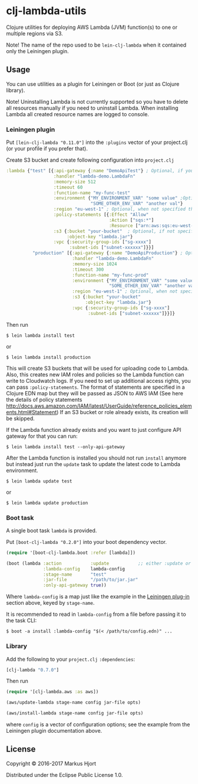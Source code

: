 # clj-lambda-utils

Clojure utilities for deploying AWS Lambda (JVM) function(s) to one or multiple regions via S3.

Note! The name of the repo used to be ```lein-clj-lambda``` when it contained only the Leiningen plugin.

## Usage

You can use utilities as a plugin for Leiningen or Boot (or just as Clojure library).

Note! Uninstalling Lambda is not currently supported so you have to delete all resources manually if you need to uninstall Lambda. When installing Lambda all created resource names are logged to console.

### Leiningen plugin

Put `[lein-clj-lambda "0.11.0"]` into the `:plugins` vector of your project.clj (or your profile if you prefer that).

Create S3 bucket and create following configuration into `project.clj`

```clojure
:lambda {"test" [{:api-gateway {:name "DemoApiTest"} ; Optional, if you want to access via API Gateway
                  :handler "lambda-demo.LambdaFn"
                  :memory-size 512
                  :timeout 60
                  :function-name "my-func-test"
                  :environment {"MY_ENVIRONMENT_VAR" "some value" ;Optional
                                "SOME_OTHER_ENV_VAR" "another val"}
                  :region "eu-west-1" ; Optional, when not specified the default region specified in your AWS config will be used
                  :policy-statements [{:Effect "Allow"
                                       :Action ["sqs:*"]
                                       :Resource ["arn:aws:sqs:eu-west-1:*"]}]
                  :s3 {:bucket "your-bucket"  ; Optional, if not specified default bucket will be generated
                       :object-key "lambda.jar"}
                  :vpc {:security-group-ids ["sg-xxxx"]
                        :subnet-ids ["subnet-xxxxxx"]}}]
          "production" [{:api-gateway {:name "DemoApiProduction"} ; Optional, if you want to access via API Gateway
                         :handler "lambda-demo.LambdaFn"
                         :memory-size 1024
                         :timeout 300
                         :function-name "my-func-prod"
                         :environment {"MY_ENVIRONMENT_VAR" "some value"
                                       "SOME_OTHER_ENV_VAR" "another val"}
                         :region "eu-west-1" ; Optional, when not specified the default region specified in your AWS config will be used
                         :s3 {:bucket "your-bucket"
                              :object-key "lambda.jar"}
                         :vpc {:security-group-ids ["sg-xxxx"]
                               :subnet-ids ["subnet-xxxxxx"]}}]}
```

Then run

    $ lein lambda install test

or

    $ lein lambda install production

This will create S3 buckets that will be used for uploading code to Lambda.
Also, this creates new IAM roles and policies so the Lambda function can write to
Cloudwatch logs. If you need to set up additional access rights, you can pass
`:policy-statements`. The format of statements are specified in a Clojure EDN map
but they will be passed as JSON to AWS IAM (See here the details of policy
statements http://docs.aws.amazon.com/IAM/latest/UserGuide/reference_policies_elements.html#Statement)
If an S3 bucket or role already exists, its creation will be skipped.

If the Lambda function already exists and you want to just configure API gateway for that you can run:

    $ lein lambda install test --only-api-gateway

After the Lambda function is installed you should not run `install` anymore but instead just run the
`update` task to update the latest code to Lambda environment.

    $ lein lambda update test

or

    $ lein lambda update production

### Boot task

A single boot task `lambda` is provided.

Put `[boot-clj-lambda "0.2.0"]` into your boot dependency vector.

``` clojure
(require '[boot-clj-lambda.boot :refer [lambda]])

(boot (lambda :action           :update           ;; either :update or :install
              :lambda-config    lambda-config
              :stage-name       "test"
              :jar-file         "/path/to/jar.jar"
              :only-api-gateway true))
```

Where `lambda-config` is a map just like the example in the [Leiningen plug-in](#leiningen-plugin) section above,
keyed by `stage-name`.

It is recommended to read in `lambda-config` from a file before passing it to the task CLI:

    $ boot -a install :lambda-config "$(< /path/to/config.edn)" ...

### Library

Add the following to your `project.clj` `:dependencies`:

```clojure
[clj-lambda "0.7.0"]
```

Then run

```clojure
(require '[clj-lambda.aws :as aws])

(aws/update-lambda stage-name config jar-file opts)

(aws/install-lambda stage-name config jar-file opts)
```

where `config` is a vector of configuration options; see the example from the Leiningen plugin documentation above.

## License

Copyright © 2016-2017 Markus Hjort

Distributed under the Eclipse Public License 1.0.
